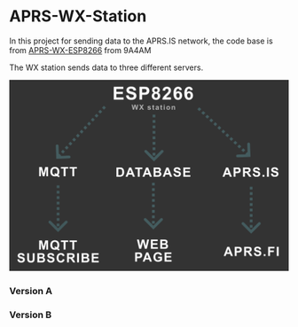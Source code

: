 # APRS-WX-Station

In this project for sending data to the APRS.IS network, the code base is from [APRS-WX-ESP8266](https://github.com/9A4AM/APRS-WX-ESP8266) from 9A4AM  

The WX station sends data to three different servers.

![diagram](https://github.com/ondrahladik/APRS-WX-Station/blob/main/Image/Diagram.png)

### Version A

### Version B